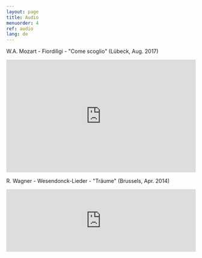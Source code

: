 ```yaml
---
layout: page
title: Audio
menuorder: 4
ref: audio
lang: de
---
```

W.A. Mozart - Fiordilìgi - "Come scoglio" (Lübeck, Aug. 2017)

<iframe width="100%" height="300" scrolling="no" frameborder="no" allow="autoplay" src="https://w.soundcloud.com/player/?url=https%3A//api.soundcloud.com/tracks/360678602&color=%2339344c&auto_play=false&hide_related=false&show_comments=true&show_user=true&show_reposts=false&show_teaser=true&visual=true"></iframe>

R. Wagner - Wesendonck-Lieder - "Träume"   (Brussels, Apr. 2014)

<iframe width="100%" height="166" scrolling="no" frameborder="no" src="https://w.soundcloud.com/player/?url=https%3A//api.soundcloud.com/tracks/359908040&amp;color=%23000000&amp;auto_play=false&amp;hide_related=false&amp;show_comments=true&amp;show_user=true&amp;show_reposts=false&amp;show_teaser=true"></iframe>
